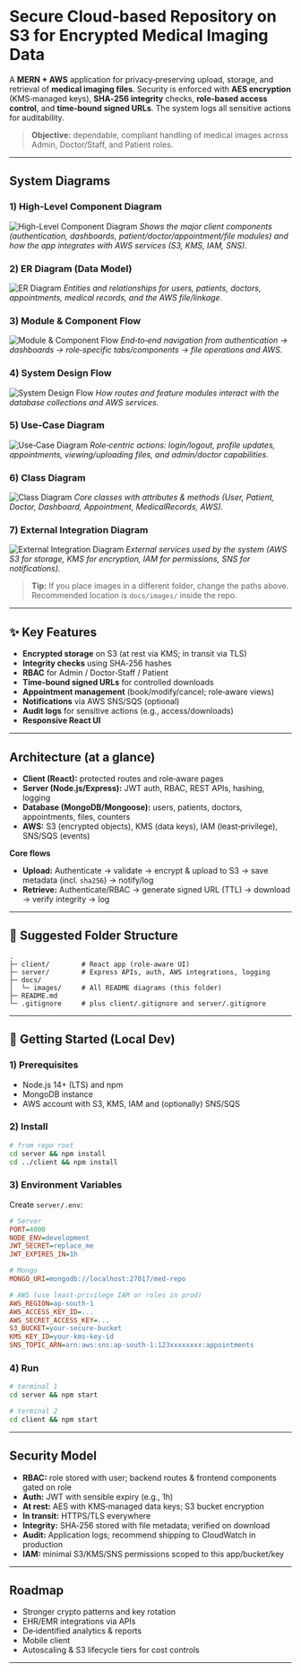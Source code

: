 # Secure Cloud‑based Repository on S3 for Encrypted Medical Imaging Data

A **MERN + AWS** application for privacy‑preserving upload, storage, and retrieval of **medical imaging files**. 
Security is enforced with **AES encryption** (KMS‑managed keys), **SHA‑256 integrity** checks, **role‑based access control**, 
and **time‑bound signed URLs**. The system logs all sensitive actions for auditability.

> **Objective:** dependable, compliant handling of medical images across Admin, Doctor/Staff, and Patient roles.

---

##  System Diagrams

### 1) High‑Level Component Diagram
![High-Level Component Diagram](docs/images/high-level-diagram.jpg)
*Shows the major client components (authentication, dashboards, patient/doctor/appointment/file modules) and how the app integrates with AWS services (S3, KMS, IAM, SNS).*

### 2) ER Diagram (Data Model)
![ER Diagram](docs/images/er-diagram.jpg)
*Entities and relationships for users, patients, doctors, appointments, medical records, and the AWS file/linkage.*

### 3) Module & Component Flow
![Module & Component Flow](docs/images/module-component-diagram.jpg)
*End‑to‑end navigation from authentication → dashboards → role‑specific tabs/components → file operations and AWS.*

### 4) System Design Flow
![System Design Flow](docs/images/system-design.png)
*How routes and feature modules interact with the database collections and AWS services.*

### 5) Use‑Case Diagram
![Use‑Case Diagram](docs/images/use-case-diagram.jpg)
*Role‑centric actions: login/logout, profile updates, appointments, viewing/uploading files, and admin/doctor capabilities.*

### 6) Class Diagram
![Class Diagram](docs/images/class-diagram.png)
*Core classes with attributes & methods (User, Patient, Doctor, Dashboard, Appointment, MedicalRecords, AWS).*

### 7) External Integration Diagram
![External Integration Diagram](docs/images/external-integration-diagram.jpg)
*External services used by the system (AWS S3 for storage, KMS for encryption, IAM for permissions, SNS for notifications).*

> **Tip:** If you place images in a different folder, change the paths above. Recommended location is `docs/images/` inside the repo.

---

## ✨ Key Features

- **Encrypted storage** on S3 (at rest via KMS; in transit via TLS)
- **Integrity checks** using SHA‑256 hashes
- **RBAC** for Admin / Doctor‑Staff / Patient
- **Time‑bound signed URLs** for controlled downloads
- **Appointment management** (book/modify/cancel; role‑aware views)
- **Notifications** via AWS SNS/SQS (optional)
- **Audit logs** for sensitive actions (e.g., access/downloads)
- **Responsive React UI**

---

##  Architecture (at a glance)

- **Client (React):** protected routes and role‑aware pages  
- **Server (Node.js/Express):** JWT auth, RBAC, REST APIs, hashing, logging  
- **Database (MongoDB/Mongoose):** users, patients, doctors, appointments, files, counters  
- **AWS:** S3 (encrypted objects), KMS (data keys), IAM (least‑privilege), SNS/SQS (events)

**Core flows**  
- **Upload:** Authenticate → validate → encrypt & upload to S3 → save metadata (incl. `sha256`) → notify/log  
- **Retrieve:** Authenticate/RBAC → generate signed URL (TTL) → download → verify integrity → log

---

## 📁 Suggested Folder Structure

```
.
├─ client/        # React app (role-aware UI)
├─ server/        # Express APIs, auth, AWS integrations, logging
├─ docs/
│  └─ images/     # All README diagrams (this folder)
├─ README.md
└─ .gitignore     # plus client/.gitignore and server/.gitignore
```

---

## 🚀 Getting Started (Local Dev)

### 1) Prerequisites
- Node.js 14+ (LTS) and npm
- MongoDB instance
- AWS account with S3, KMS, IAM and (optionally) SNS/SQS

### 2) Install
```bash
# from repo root
cd server && npm install
cd ../client && npm install
```

### 3) Environment Variables
Create `server/.env`:

```ini
# Server
PORT=4000
NODE_ENV=development
JWT_SECRET=replace_me
JWT_EXPIRES_IN=1h

# Mongo
MONGO_URI=mongodb://localhost:27017/med-repo

# AWS (use least-privilege IAM or roles in prod)
AWS_REGION=ap-south-1
AWS_ACCESS_KEY_ID=...
AWS_SECRET_ACCESS_KEY=...
S3_BUCKET=your-secure-bucket
KMS_KEY_ID=your-kms-key-id
SNS_TOPIC_ARN=arn:aws:sns:ap-south-1:123xxxxxxxx:appointments
```

### 4) Run
```bash
# terminal 1
cd server && npm start

# terminal 2
cd client && npm start
```

---

##  Security Model

- **RBAC:** role stored with user; backend routes & frontend components gated on role  
- **Auth:** JWT with sensible expiry (e.g., 1h)  
- **At rest:** AES with KMS‑managed data keys; S3 bucket encryption  
- **In transit:** HTTPS/TLS everywhere  
- **Integrity:** SHA‑256 stored with file metadata; verified on download  
- **Audit:** Application logs; recommend shipping to CloudWatch in production  
- **IAM:** minimal S3/KMS/SNS permissions scoped to this app/bucket/key

---

##  Roadmap

- Stronger crypto patterns and key rotation
- EHR/EMR integrations via APIs
- De‑identified analytics & reports
- Mobile client
- Autoscaling & S3 lifecycle tiers for cost controls

---

